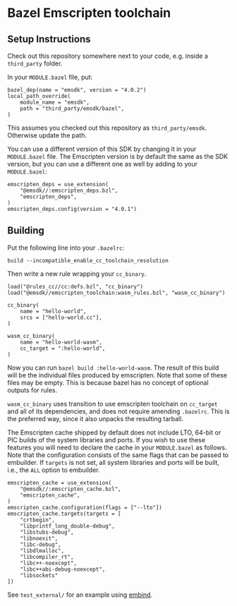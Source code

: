 # Bazel Emscripten toolchain

## Setup Instructions

Check out this repository somewhere next to your code, e.g. inside a `third_party` folder.

In your `MODULE.bazel` file, put:
```starlark
bazel_dep(name = "emsdk", version = "4.0.2")
local_path_override(
    module_name = "emsdk",
    path = "third_party/emsdk/bazel",
)
```

This assumes you checked out this repository as `third_party/emsdk`. Otherwise update the path.

You can use a different version of this SDK by changing it in your `MODULE.bazel` file. The Emscripten version is by default the same as the SDK version, but you can use a different one as well by adding to your `MODULE.bazel`:

```
emscripten_deps = use_extension(
    "@emsdk//:emscripten_deps.bzl",
    "emscripten_deps",
)
emscripten_deps.config(version = "4.0.1")
```

## Building

Put the following line into your `.bazelrc`:

```
build --incompatible_enable_cc_toolchain_resolution
```

Then write a new rule wrapping your `cc_binary`.

```starlark
load("@rules_cc//cc:defs.bzl", "cc_binary")
load("@emsdk//emscripten_toolchain:wasm_rules.bzl", "wasm_cc_binary")

cc_binary(
    name = "hello-world",
    srcs = ["hello-world.cc"],
)

wasm_cc_binary(
    name = "hello-world-wasm",
    cc_target = ":hello-world",
)
```

Now you can run `bazel build :hello-world-wasm`. The result of this build will
be the individual files produced by emscripten. Note that some of these files
may be empty. This is because bazel has no concept of optional outputs for
rules.

`wasm_cc_binary` uses transition to use emscripten toolchain on `cc_target`
and all of its dependencies, and does not require amending `.bazelrc`. This
is the preferred way, since it also unpacks the resulting tarball.

The Emscripten cache shipped by default does not include LTO, 64-bit or PIC
builds of the system libraries and ports. If you wish to use these features you
will need to declare the cache in your `MODULE.bazel` as follows. Note
that the configuration consists of the same flags that can be passed to
embuilder. If `targets` is not set, all system libraries and ports will be
built, i.e., the `ALL` option to embuilder.

```starlark
emscripten_cache = use_extension(
    "@emsdk//:emscripten_cache.bzl",
    "emscripten_cache",
)
emscripten_cache.configuration(flags = ["--lto"])
emscripten_cache.targets(targets = [
    "crtbegin",
    "libprintf_long_double-debug",
    "libstubs-debug",
    "libnoexit",
    "libc-debug",
    "libdlmalloc",
    "libcompiler_rt",
    "libc++-noexcept",
    "libc++abi-debug-noexcept",
    "libsockets"
])
```

See `test_external/` for an example using [embind](https://emscripten.org/docs/porting/connecting_cpp_and_javascript/embind.html).

